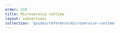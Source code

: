```yaml
---
order: 210
title: Microservice runtime
layout: subsections
collection: 'guides/reference/microservice-runtime'
---
```

